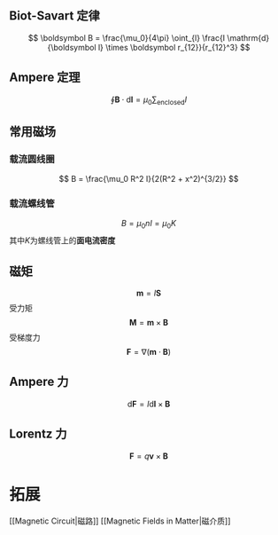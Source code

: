 ## Biot-Savart 定律
$$
\boldsymbol B = \frac{\mu_0}{4\pi} \oint_{l} \frac{I \mathrm{d} {\boldsymbol l} \times \boldsymbol r_{12}}{r_{12}^3}
$$
## Ampere 定理
$$
\oint \boldsymbol B \cdot \mathrm{d} {\boldsymbol l} = \mu_0 \sum_{\text{enclosed}} I
$$
## 常用磁场
### 载流圆线圈
$$
B = \frac{\mu_0 R^2 I}{2(R^2 + x^2)^{3/2}}
$$

### 载流螺线管
$$
B = \mu_0 nI = \mu_0 K
$$
其中$K$为螺线管上的**面电流密度**
## 磁矩
$$
\boldsymbol m = I \boldsymbol S
$$
受力矩
$$
\boldsymbol M = \boldsymbol m \times \boldsymbol B
$$
受梯度力
$$
\boldsymbol F = \nabla(\boldsymbol m \cdot \boldsymbol B)
$$
## Ampere 力
$$
	\mathrm{d}{\boldsymbol F} = I\mathrm{d}{\boldsymbol l} \times \boldsymbol B
$$
## Lorentz 力
$$
\boldsymbol F = q\boldsymbol v \times \boldsymbol B
$$

# 拓展
[[Magnetic Circuit|磁路]]
[[Magnetic Fields in Matter|磁介质]]
